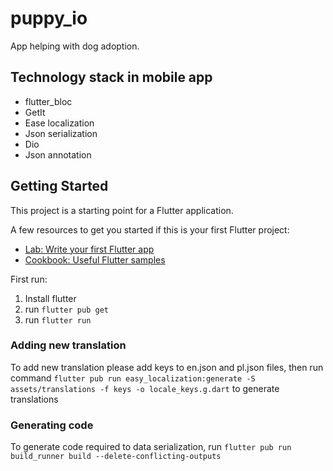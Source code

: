 # puppy_io

App helping with dog adoption.

## Technology stack in mobile app
- flutter_bloc
- GetIt
- Ease localization
- Json serialization
- Dio
- Json annotation

## Getting Started

This project is a starting point for a Flutter application.

A few resources to get you started if this is your first Flutter project:
- [Lab: Write your first Flutter app](https://flutter.dev/docs/get-started/codelab)
- [Cookbook: Useful Flutter samples](https://flutter.dev/docs/cookbook)

First run:
1. Install flutter
2. run `flutter pub get`
3. run `flutter run`

### Adding new translation
To add new translation please add keys to en.json and pl.json files, then run command
`flutter pub run easy_localization:generate -S assets/translations -f keys -o locale_keys.g.dart` to generate translations

### Generating code
To generate code required to data serialization, run
`flutter pub run build_runner build --delete-conflicting-outputs`

